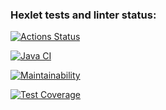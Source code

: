 ### Hexlet tests and linter status:
[![Actions Status](https://github.com/NataliVod/java-project-72/workflows/hexlet-check/badge.svg)](https://github.com/NataliVod/java-project-72/actions)

[![Java CI](https://github.com/NataliVod/java-project-71/actions/workflows/main.yml/badge.svg)](https://github.com/NataliVod/java-project-72/actions/workflows/main.yml)

[![Maintainability](https://api.codeclimate.com/v1/badges/a2f114af0a38c90991f1/maintainability)](https://codeclimate.com/github/NataliVod/java-project-72/maintainability)

[![Test Coverage](https://api.codeclimate.com/v1/badges/a2f114af0a38c90991f1/test_coverage)](https://codeclimate.com/github/NataliVod/java-project-72/test_coverage)
